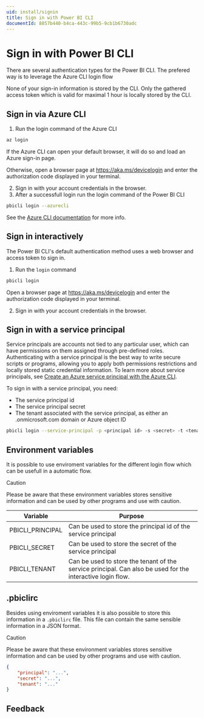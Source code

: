 ```yaml
---
uid: install/signin
title: Sign in with Power BI CLI
documentId: 8857b440-b4ca-443c-99b5-9cb1b6730adc
---
```


# Sign in with Power BI CLI

There are several authentication types for the Power BI CLI. The prefered way is to leverage the Azure CLI login flow

None of your sign-in information is stored by the CLI. Only the gathered access token which is valid for maximal 1 hour is locally stored by the CLI.

## Sign in via Azure CLI

1. Run the login command of the Azure CLI

```bash
az login
```

If the Azure CLI can open your default browser, it will do so and load an Azure sign-in page.

Otherwise, open a browser page at https://aka.ms/devicelogin and enter the authorization code displayed in your terminal.

2. Sign in with your account credentials in the browser.
3. After a successfull login run the login command of the Power BI CLI

```bash
pbicli login --azurecli
```

See the [Azure CLI documentation](https://docs.microsoft.com/en-us/cli/azure/get-started-with-azure-cli?view=azure-cli-latest&WT.mc_id=DP-MVP-5003419#sign-in) for more info.

## Sign in interactively

The Power BI CLI's default authentication method uses a web browser and access token to sign in.

1. Run the `login` command

```bash
pbicli login
```

Open a browser page at https://aka.ms/devicelogin and enter the authorization code displayed in your terminal.

2. Sign in with your account credentials in the browser.

## Sign in with a service principal

Service principals are accounts not tied to any particular user, which can have permissions on them assigned through pre-defined roles. Authenticating with a service principal is the best way to write secure scripts or programs, allowing you to apply both permissions restrictions and locally stored static credential information. To learn more about service principals, see [Create an Azure service principal with the Azure CLI](https://docs.microsoft.com/en-us/cli/azure/create-an-azure-service-principal-azure-cli?view=azure-cli-latest&WT.mc_id=DP-MVP-5003419#sign-in-using-a-service-principal).

To sign in with a service principal, you need:

-   The service principal id
-   The service principal secret
-   The tenant associated with the service principal, as either an .onmicrosoft.com domain or Azure object ID

```bash
pbicli login --service-principal -p <principal id> -s <secret> -t <tenant>
```

## Environment variables

It is possible to use enviroment variables for the different login flow which can be usefull in a automatic flow.

> [!CAUTION]
> Please be aware that these environment variables stores sensitive information and can be used by other programs and use with caution.

| Variable         | Purpose                                                                                                    |
| ---------------- | ---------------------------------------------------------------------------------------------------------- |
| PBICLI_PRINCIPAL | Can be used to store the principal id of the service principal                                             |
| PBICLI_SECRET    | Can be used to store the secret of the service principal                                                   |
| PBICLI_TENANT    | Can be used to store the tenant of the service principal. Can also be used for the interactive login flow. |

## .pbiclirc

Besides using enviroment variables it is also possible to store this information in a `.pbiclirc` file. This file can contain the same sensible information in a JSON format.

> [!CAUTION]
> Please be aware that these environment variables stores sensitive information and can be used by other programs and use with caution.

```json
{
    "principal": "...",
    "secret": "...",
    "tenant": "..."
}
```

## Feedback
